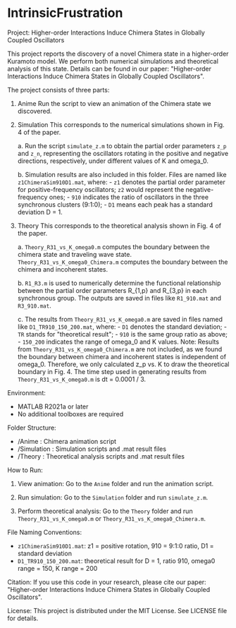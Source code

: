 # IntrinsicFrustration

Project: Higher-order Interactions Induce Chimera States in Globally Coupled Oscillators

This project reports the discovery of a novel Chimera state in a higher-order Kuramoto model.
We perform both numerical simulations and theoretical analysis of this state.
Details can be found in our paper:
"Higher-order Interactions Induce Chimera States in Globally Coupled Oscillators".

The project consists of three parts:

1. Anime
   Run the script to view an animation of the Chimera state we discovered.

2. Simulation
   This corresponds to the numerical simulations shown in Fig. 4 of the paper.

   a. Run the script `simulate_z.m` to obtain the partial order parameters `z_p` and `z_n`,
      representing the oscillators rotating in the positive and negative directions, respectively,
      under different values of K and omega_0.

   b. Simulation results are also included in this folder.
      Files are named like `z1ChimeraSim910D1.mat`, where:
         - `z1` denotes the partial order parameter for positive-frequency oscillators;
           `z2` would represent the negative-frequency ones;
         - `910` indicates the ratio of oscillators in the three synchronous clusters (9:1:0);
         - `D1` means each peak has a standard deviation D = 1.

3. Theory
   This corresponds to the theoretical analysis shown in Fig. 4 of the paper.

   a. `Theory_R31_vs_K_omega0.m` computes the boundary between the chimera state and traveling wave state.
      `Theory_R31_vs_K_omega0_Chimera.m` computes the boundary between the chimera and incoherent states.

   b. `R1_R3.m` is used to numerically determine the functional relationship between
      the partial order parameters R_{1,p} and R_{3,p} in each synchronous group.
      The outputs are saved in files like `R1_910.mat` and `R3_910.mat`.

   c. The results from `Theory_R31_vs_K_omega0.m` are saved in files named like
      `D1_TR910_150_200.mat`, where:
         - `D1` denotes the standard deviation;
         - `TR` stands for "theoretical result";
         - `910` is the same group ratio as above;
         - `150_200` indicates the range of omega_0 and K values.
      Note: Results from `Theory_R31_vs_K_omega0_Chimera.m` are not included, as we found
      the boundary between chimera and incoherent states is independent of omega_0.
      Therefore, we only calculated z_p vs. K to draw the theoretical boundary in Fig. 4.
      The time step used in generating results from `Theory_R31_vs_K_omega0.m` is dt = 0.0001 / 3.

Environment:
- MATLAB R2021a or later
- No additional toolboxes are required

Folder Structure:
- /Anime       : Chimera animation script
- /Simulation  : Simulation scripts and .mat result files
- /Theory      : Theoretical analysis scripts and .mat result files

How to Run:
1. View animation:
   Go to the `Anime` folder and run the animation script.

2. Run simulation:
   Go to the `Simulation` folder and run `simulate_z.m`.

3. Perform theoretical analysis:
   Go to the `Theory` folder and run `Theory_R31_vs_K_omega0.m` or `Theory_R31_vs_K_omega0_Chimera.m`.

File Naming Conventions:
- `z1ChimeraSim910D1.mat`: z1 = positive rotation, 910 = 9:1:0 ratio, D1 = standard deviation
- `D1_TR910_150_200.mat`: theoretical result for D = 1, ratio 910, omega0 range = 150, K range = 200

Citation:
If you use this code in your research, please cite our paper:
"Higher-order Interactions Induce Chimera States in Globally Coupled Oscillators".

License:
This project is distributed under the MIT License. See LICENSE file for details.
